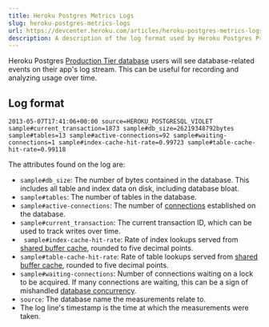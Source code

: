 ```yaml
---
title: Heroku Postgres Metrics Logs
slug: heroku-postgres-metrics-logs
url: https://devcenter.heroku.com/articles/heroku-postgres-metrics-logs
description: A description of the log format used by Heroku Postgres Production Tier databases.
---
```


Heroku Postgres [Production Tier database](https://devcenter.heroku.com/articles/heroku-postgres-plans#production-tier) users will see database-related events on their app's log stream. This can be useful for recording and analyzing usage over time.

## Log format

```term
2013-05-07T17:41:06+00:00 source=HEROKU_POSTGRESQL_VIOLET sample#current_transaction=1873 sample#db_size=26219348792bytes sample#tables=13 sample#active-connections=92 sample#waiting-connections=1 sample#index-cache-hit-rate=0.99723 sample#table-cache-hit-rate=0.99118
```


The attributes found on the log are:

* `sample#db_size`: The number of bytes contained in the database. This includes all
table and index data on disk, including database bloat.
* `sample#tables`: The number of tables in the database.
* `sample#active-connections`: The number of [connections](https://devcenter.heroku.com/articles/heroku-postgres-plans#production-tier) established on the database.
* `sample#current_transaction`: The current transaction ID, which can be used to track writes over time.
* ` sample#index-cache-hit-rate`: Rate of index lookups served from [shared buffer cache](https://devcenter.heroku.com/articles/understanding-postgres-data-caching), rounded to five decimal points.
* `sample#table-cache-hit-rate`: Rate of table lookups served from [shared buffer cache](https://devcenter.heroku.com/articles/understanding-postgres-data-caching), rounded to five decimal points.
* `sample#waiting-connections`: Number of connections waiting on a lock to be acquired. If many connections are waiting, this can be a sign of mishandled [database concurrency](https://devcenter.heroku.com/articles/postgresql-concurrency). 
* `source`: The database name the measurements relate to.
* The log line's timestamp is the time at which the measurements were taken.